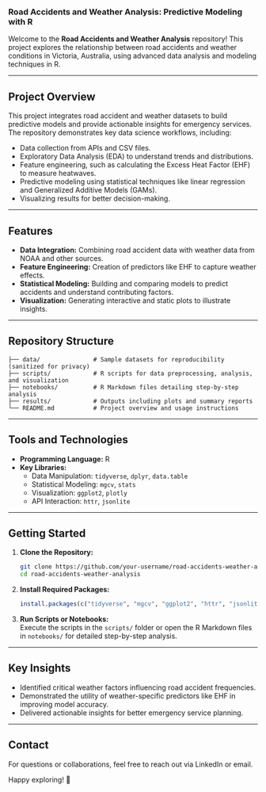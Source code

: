 ### Road Accidents and Weather Analysis: Predictive Modeling with R  

Welcome to the **Road Accidents and Weather Analysis** repository! This project explores the relationship between road accidents and weather conditions in Victoria, Australia, using advanced data analysis and modeling techniques in R.  

---  

## Project Overview  
This project integrates road accident and weather datasets to build predictive models and provide actionable insights for emergency services. The repository demonstrates key data science workflows, including:  
- Data collection from APIs and CSV files.  
- Exploratory Data Analysis (EDA) to understand trends and distributions.  
- Feature engineering, such as calculating the Excess Heat Factor (EHF) to measure heatwaves.  
- Predictive modeling using statistical techniques like linear regression and Generalized Additive Models (GAMs).  
- Visualizing results for better decision-making.  

---  

## Features  
- **Data Integration:** Combining road accident data with weather data from NOAA and other sources.  
- **Feature Engineering:** Creation of predictors like EHF to capture weather effects.  
- **Statistical Modeling:** Building and comparing models to predict accidents and understand contributing factors.  
- **Visualization:** Generating interactive and static plots to illustrate insights.  

---  

## Repository Structure  
```
├── data/               # Sample datasets for reproducibility (sanitized for privacy)  
├── scripts/            # R scripts for data preprocessing, analysis, and visualization  
├── notebooks/          # R Markdown files detailing step-by-step analysis  
├── results/            # Outputs including plots and summary reports  
└── README.md           # Project overview and usage instructions  
```  

---  

## Tools and Technologies  
- **Programming Language:** R  
- **Key Libraries:**  
  - Data Manipulation: `tidyverse`, `dplyr`, `data.table`  
  - Statistical Modeling: `mgcv`, `stats`  
  - Visualization: `ggplot2`, `plotly`  
  - API Interaction: `httr`, `jsonlite`  

---  

## Getting Started  
1. **Clone the Repository:**  
   ```bash  
   git clone https://github.com/your-username/road-accidents-weather-analysis.git  
   cd road-accidents-weather-analysis  
   ```  

2. **Install Required Packages:**  
   ```R  
   install.packages(c("tidyverse", "mgcv", "ggplot2", "httr", "jsonlite"))  
   ```  

3. **Run Scripts or Notebooks:**  
   Execute the scripts in the `scripts/` folder or open the R Markdown files in `notebooks/` for detailed step-by-step analysis.  

---  

## Key Insights  
- Identified critical weather factors influencing road accident frequencies.  
- Demonstrated the utility of weather-specific predictors like EHF in improving model accuracy.  
- Delivered actionable insights for better emergency service planning.  

---   

## Contact  
For questions or collaborations, feel free to reach out via LinkedIn or email.  

Happy exploring! 🎉  
